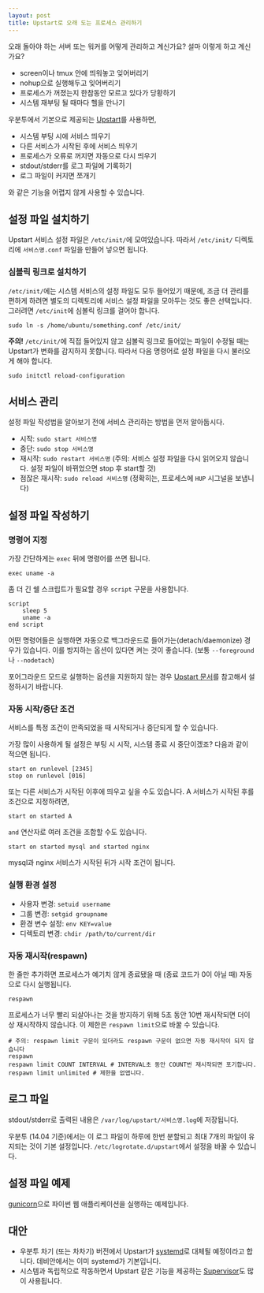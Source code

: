 ```yaml
---
layout: post
title: Upstart로 오래 도는 프로세스 관리하기
---
```


오래 돌아야 하는 서버 또는 워커를 어떻게 관리하고 계신가요? 설마 이렇게 하고 계신가요?

* screen이나 tmux 안에 띄워놓고 잊어버리기
* nohup으로 실행해두고 잊어버리기
* 프로세스가 꺼졌는지 한참동안 모르고 있다가 당황하기
* 시스템 재부팅 될 때마다 헬을 만나기

우분투에서 기본으로 제공되는 [Upstart](http://upstart.ubuntu.com/)를 사용하면,

* 시스템 부팅 시에 서비스 띄우기
* 다른 서비스가 시작된 후에 서비스 띄우기
* 프로세스가 오류로 꺼지면 자동으로 다시 띄우기
* stdout/stderr를 로그 파일에 기록하기
* 로그 파일이 커지면 쪼개기

와 같은 기능을 어렵지 않게 사용할 수 있습니다.

## 설정 파일 설치하기

Upstart 서비스 설정 파일은 `/etc/init/`에 모여있습니다. 따라서 `/etc/init/` 디렉토리에 `서비스명.conf` 파일을 만들어 넣으면 됩니다.

### 심볼릭 링크로 설치하기

`/etc/init/`에는 시스템 서비스의 설정 파일도 모두 들어있기 때문에, 조금 더 관리를 편하게 하려면 별도의 디렉토리에 서비스 설정 파일을 모아두는 것도 좋은 선택입니다. 그러려면 `/etc/init`에 심볼릭 링크를 걸어야 합니다.

    sudo ln -s /home/ubuntu/something.conf /etc/init/

**주의!** `/etc/init/`에 직접 들어있지 않고 심볼릭 링크로 들어있는 파일이 수정될 때는 Upstart가 변화를 감지하지 못합니다. 따라서 다음 명령어로 설정 파일을 다시 불러오게 해야 합니다.

    sudo initctl reload-configuration

## 서비스 관리

설정 파일 작성법을 알아보기 전에 서비스 관리하는 방법을 먼저 알아둡시다.

* 시작: `sudo start 서비스명`
* 중단: `sudo stop 서비스명`
* 재시작: `sudo restart 서비스명` (주의: 서비스 설정 파일을 다시 읽어오지 않습니다. 설정 파일이 바뀌었으면 stop 후 start할 것)
* 점잖은 재시작: `sudo reload 서비스명` (정확히는, 프로세스에 `HUP` 시그널을 보냅니다)

## 설정 파일 작성하기

### 명령어 지정

가장 간단하게는 `exec` 뒤에 명령어를 쓰면 됩니다.

    exec uname -a

좀 더 긴 쉘 스크립트가 필요할 경우 `script` 구문을 사용합니다.

    script
        sleep 5
        uname -a
    end script

어떤 명령어들은 실행하면 자동으로 백그라운드로 들어가는(detach/daemonize) 경우가 있습니다. 이를 방지하는 옵션이 있다면 켜는 것이 좋습니다. (보통 `--foreground`나 `--nodetach`)

포어그라운드 모드로 실행하는 옵션을 지원하지 않는 경우 [Upstart 문서](http://upstart.ubuntu.com/cookbook/#expect)를 참고해서 설정하시기 바랍니다.

### 자동 시작/중단 조건

서비스를 특정 조건이 만족되었을 때 시작되거나 중단되게 할 수 있습니다.

가장 많이 사용하게 될 설정은 부팅 시 시작, 시스템 종료 시 중단이겠죠? 다음과 같이 적으면 됩니다.

    start on runlevel [2345]
    stop on runlevel [016]

또는 다른 서비스가 시작된 이후에 띄우고 싶을 수도 있습니다. A 서비스가 시작된 후를 조건으로 지정하려면,

    start on started A

`and` 연산자로 여러 조건을 조합할 수도 있습니다.

    start on started mysql and started nginx

mysql과 nginx 서비스가 시작된 뒤가 시작 조건이 됩니다.

### 실행 환경 설정

* 사용자 변경: `setuid username`
* 그룹 변경: `setgid groupname`
* 환경 변수 설정: `env KEY=value`
* 디렉토리 변경: `chdir /path/to/current/dir`

### 자동 재시작(respawn)

한 줄만 추가하면 프로세스가 예기치 않게 종료됐을 때 (종료 코드가 0이 아닐 때) 자동으로 다시 실행됩니다.

    respawn

프로세스가 너무 빨리 되살아나는 것을 방지하기 위해 5초 동안 10번 재시작되면 더이상 재시작하지 않습니다. 이 제한은 `respawn limit`으로 바꿀 수 있습니다.

    # 주의: respawn limit 구문이 있더라도 respawn 구문이 없으면 자동 재시작이 되지 않습니다
    respawn
    respawn limit COUNT INTERVAL # INTERVAL초 동안 COUNT번 재시작되면 포기합니다.
    respawn limit unlimited # 제한을 없앱니다.

## 로그 파일

stdout/stderr로 출력된 내용은 `/var/log/upstart/서비스명.log`에 저장됩니다.

우분투 (14.04 기준)에서는 이 로그 파일이 하루에 한번 분할되고 최대 7개의 파일이 유지되는 것이 기본 설정입니다. `/etc/logrotate.d/upstart`에서 설정을 바꿀 수 있습니다.

## 설정 파일 예제

[gunicorn](http://gunicorn.org/)으로 파이썬 웹 애플리케이션을 실행하는 예제입니다.

<script src="https://gist.github.com/dittos/60e80da8e8d11b475c9f.js"></script>

## 대안

* 우분투 차기 (또는 차차기) 버전에서 Upstart가 [systemd](http://www.freedesktop.org/wiki/Software/systemd/)로 대체될 예정이라고 합니다. 데비안에서는 이미 systemd가 기본입니다.
* 시스템과 독립적으로 작동하면서 Upstart 같은 기능을 제공하는 [Supervisor](http://supervisord.org/)도 많이 사용됩니다.
